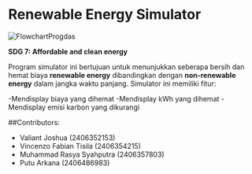 # Renewable Energy Simulator
![FlowchartProgdas](https://github.com/user-attachments/assets/ee05ce87-81c9-45db-b9cf-cee3101c03de)
 
**SDG 7: Affordable and clean energy**

Program simulator ini bertujuan untuk menunjukkan seberapa bersih dan hemat biaya **renewable energy** dibandingkan dengan **non-renewable energy** dalam jangka waktu panjang. Simulator ini memiliki fitur:

-Mendisplay biaya yang dihemat
-Mendisplay kWh yang dihemat
-Mendisplay emisi karbon yang dikurangi

##Contributors: 

- Valiant Joshua (2406352153)
- Vincenzo Fabian Tisila (2406354215)
- Muhammad Rasya Syahputra (2406357803)
- Putu Arkana (2406486983)

